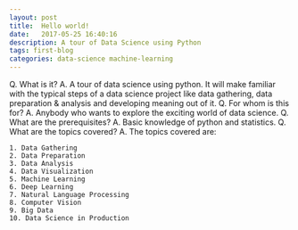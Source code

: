 ```yaml
---
layout: post
title:  Hello world!
date:   2017-05-25 16:40:16
description: A tour of Data Science using Python
tags: first-blog
categories: data-science machine-learning
---
```


Q. What is it?
A. A tour of data science using python. It will make familiar with the typical steps of a data science project like data gathering, data preparation & analysis and developing meaning out of it.
Q. For whom is this for?
A. Anybody who wants to explore the exciting world of data science.
Q. What are the prerequisites?
A. Basic knowledge of python and statistics.
Q. What are the topics covered?
A. The topics covered are:

    1. Data Gathering
    2. Data Preparation
    3. Data Analysis
    4. Data Visualization
    5. Machine Learning
    6. Deep Learning
    7. Natural Language Processing
    8. Computer Vision
    9. Big Data
    10. Data Science in Production

<!-- Q. What are the projects covered?
A. The projects covered are:

    1. Titanic Survival Prediction
    2. House Price Prediction
    3. Sentiment Analysis
    4. Image Classification
    5. Spam Detection
    6. Recommendation System
    7. Customer Segmentation
    8. Fraud Detection
    9. Stock Price Prediction
    10. Time Series Analysis -->
